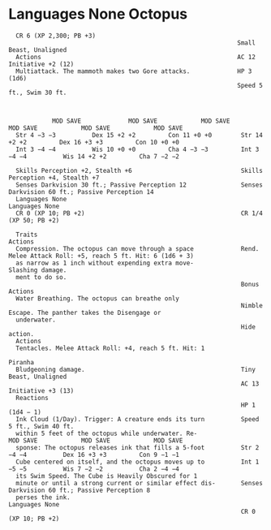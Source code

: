 # Languages None                                               Octopus

      CR 6 (XP 2,300; PB +3)
                                                                   Small Beast, Unaligned
      Actions                                                      AC 12                            Initiative +2 (12)
      Multiattack. The mammoth makes two Gore attacks.             HP 3 (1d6)
                                                                   Speed 5 ft., Swim 30 ft.



                MOD SAVE             MOD SAVE            MOD SAVE             MOD SAVE            MOD SAVE            MOD SAVE
      Str 4 −3 −3          Dex 15 +2 +2         Con 11 +0 +0        Str 14 +2 +2         Dex 16 +3 +3         Con 10 +0 +0
      Int 3 −4 −4          Wis 10 +0 +0         Cha 4 −3 −3         Int 3 −4 −4          Wis 14 +2 +2         Cha 7 −2 −2

      Skills Perception +2, Stealth +6                              Skills Perception +4, Stealth +7
      Senses Darkvision 30 ft.; Passive Perception 12               Senses Darkvision 60 ft.; Passive Perception 14
      Languages None                                                Languages None
      CR 0 (XP 10; PB +2)                                           CR 1/4 (XP 50; PB +2)

      Traits                                                        Actions
      Compression. The octopus can move through a space             Rend. Melee Attack Roll: +5, reach 5 ft. Hit: 6 (1d6 + 3)
      as narrow as 1 inch without expending extra move-             Slashing damage.
      ment to do so.
                                                                    Bonus Actions
      Water Breathing. The octopus can breathe only
                                                                    Nimble Escape. The panther takes the Disengage or
      underwater.
                                                                    Hide action.
      Actions
      Tentacles. Melee Attack Roll: +4, reach 5 ft. Hit: 1
                                                                    Piranha
      Bludgeoning damage.                                           Tiny Beast, Unaligned
                                                                    AC 13                            Initiative +3 (13)
      Reactions
                                                                    HP 1 (1d4 − 1)
      Ink Cloud (1/Day). Trigger: A creature ends its turn          Speed 5 ft., Swim 40 ft.
      within 5 feet of the octopus while underwater. Re-                      MOD SAVE            MOD SAVE            MOD SAVE
      sponse: The octopus releases ink that fills a 5-foot          Str 2 −4 −4          Dex 16 +3 +3         Con 9 −1 −1
      Cube centered on itself, and the octopus moves up to          Int 1 −5 −5          Wis 7 −2 −2          Cha 2 −4 −4
      its Swim Speed. The Cube is Heavily Obscured for 1
      minute or until a strong current or similar effect dis-       Senses Darkvision 60 ft.; Passive Perception 8
      perses the ink.                                               Languages None
                                                                    CR 0 (XP 10; PB +2)
